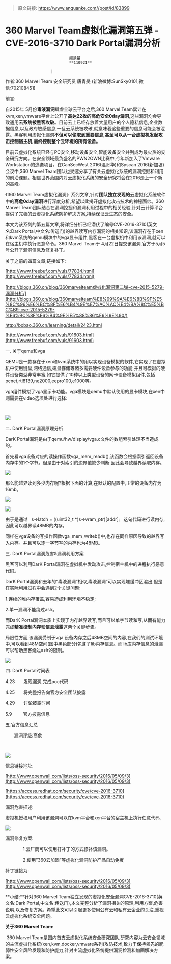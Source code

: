 > 原文链接: https://www.anquanke.com//post/id/83899 


# 360 Marvel Team虚拟化漏洞第五弹 - CVE-2016-3710 Dark Portal漏洞分析


                                阅读量   
                                **110921**
                            
                        |
                        
                                                                                    



作者:360 Marvel Team 安全研究员 唐青昊 (新浪微博:SunSky0101;微信:702108451)

前言:

自2015年 5月份**毒液漏洞**肆虐全球云平台之后,360 Marvel Team累计在kvm,xen,vmware平台上公开了**高达22枚的高危安全0day漏洞**,这些漏洞均会导致通用**云系统被黑客攻破**。目前云上已经存放着大量用户的个人隐私信息,企业数据信息,以及政府敏感信息,一旦云系统被攻破,就意味着这些重要的信息可能会被泄露。黑客利用虚拟化漏洞**不但可以偷取到重要信息,甚至可以从一台虚拟机发起攻击控制宿主机,最终控制整个云环境的所有设备。**

目前云虚拟化系统已经与PC安全,移动设备安全,智能设备安全并列成为最火热的安全研究方向。在安全领域最负盛名的PWN2OWN比赛中,今年新加入了Vmware Workstation的逃逸项目。在CanSecWest 2016(温哥华)和Syscan 2016(新加坡)会议中,360 Marvel Team团队也受邀分享了有关云虚拟化系统的漏洞挖掘和利用的前沿课题。相信世界范围内对云虚拟化系统的安全研究将会在2016走上一个新的高峰。

《360 Marvel Team虚拟化漏洞》系列文章,针对**团队独立发现的**云虚拟化系统软件中的**高危0day漏洞**进行深度分析,希望以此揭开虚拟化攻击技术的神秘面纱。360 Marvel Team团队结合在漏洞挖掘和漏洞利用过程中的相关经验,针对云计算平台提供了完善的云虚拟化系统防护解决方案,持续保证云生态的安全。

本文为该系列的第五篇文章,将详细分析已经潜伏了编号CVE-2016-3710(英文名:Dark Portal,中文名:传送门)的越界读写内存漏洞的相关知识,该漏洞存在于xen和kvm系统的qemu模块中的vga显卡组件,黑客在一台虚拟机中利用该漏洞,就可以在宿主机中执行恶意命令。360 Marvel Team于 4月22日提交该漏洞,官方于5月5号公开了漏洞信息及修复补丁。

关于之前的四篇文章,链接如下:

[http://www.freebuf.com/vuls/77834.html](http://www.freebuf.com/vuls/77834.html)

[http://blogs.360.cn/blog/360marvelteam虚拟化漏洞第二弹-cve-2015-5279-漏洞分析/](http://blogs.360.cn/blog/360marvelteam%E8%99%9A%E6%8B%9F%E5%8C%96%E6%BC%8F%E6%B4%9E%E7%AC%AC%E4%BA%8C%E5%BC%B9-cve-2015-5279-%E6%BC%8F%E6%B4%9E%E5%88%86%E6%9E%90/)

http://bobao.360.cn/learning/detail/2423.html

[http://www.freebuf.com/vuls/91603.html](http://www.freebuf.com/vuls/91603.html)

一. 关于qemu和vga

QEMU是一款存在于xen和kvm系统中的用以实现设备模拟的软件,它实现了在虚拟机中使用键盘,网络通信,磁盘存储等诸多需要硬件设备参与的功能,并且可模拟的硬件设备类型非常丰富,如它提供了10种以上类型设备的网卡设备模拟组件,包括pcnet,rtl8139,ne2000,eepro100,e1000等。

vga组件模拟了vga显示卡功能。vga模块是qemu中默认使用的显卡模块,在xen中则需要在video选项处进行选择:

                                             

[![](https://p0.ssl.qhimg.com/t01fc57ba290c44e259.jpg)](https://p0.ssl.qhimg.com/t01fc57ba290c44e259.jpg)

二. DarK Portal漏洞原理分析

DarK Portal漏洞是由于qemu/hw/display/vga.c文件的数组索引处理不当造成的。

首先看vga设备对应的读操作函数vga_mem_readb(),该函数会根据索引返回设备内存中的1个字节。但是由于对索引的边界值缺少判断,因此会导致越界读取内存。



[![](https://p4.ssl.qhimg.com/t01fc6ec70423191c24.png)](https://p4.ssl.qhimg.com/t01fc6ec70423191c24.png)

那么能越界读到多少内存呢?根据下面的计算,在默认的配置中,正常的设备内存为16mb。



[![](https://p3.ssl.qhimg.com/t010d52d153589c4898.png)](https://p3.ssl.qhimg.com/t010d52d153589c4898.png)



[![](https://p0.ssl.qhimg.com/t01a1bb03321ddd53b7.png)](https://p0.ssl.qhimg.com/t01a1bb03321ddd53b7.png)

由于是通过   s-&gt;latch = ((uint32_t *)s-&gt;vram_ptr)[addr];   这句代码进行读内存,因此可以越界读48MB的内存。

同样在vga设备的写操作函数vga_mem_writeb()中,也存在同样原因导致的越界写入内存。并且可以逐一字节写的内存也为48MB。

三. DarK Portal漏洞危害&amp;漏洞利用方案

黑客可以利用DarK Portal漏洞在虚拟机中发动攻击,控制宿主机中的进程执行恶意代码。

DarK Portal漏洞和去年的“毒液漏洞”相似,毒液漏洞”可以实现堆缓冲区溢出,但是在实际利用过程中会遇到2个关键问题:

1.连续的堆内存覆盖,容易造成利用环境不稳定;

2.单一漏洞不能绕过aslr。

而DarK Portal漏洞本质上实现了内存越界读写,而且可以单字节读和写,从而有能力完成**精准控制内存**和**信息泄露**这两个关键步骤。

局限性方面,该漏洞受制于vga 设备内存之后48MB空间的内容,在我们的测试环境中,可以看到48M空间(图中黑色部分)包含了lib内存信息。而lib库内存信息的泄漏可以帮助黑客绕过aslr的限制。



[![](https://p3.ssl.qhimg.com/t01bd460a5e799b0a7d.png)](https://p3.ssl.qhimg.com/t01bd460a5e799b0a7d.png)

四. DarK Portal时间表

4.23       发现漏洞,完成poc代码

4.25       将完整报告向官方安全团队披露

4.29       讨论披露时间

5.9         官方披露信息

五.官方信息汇总

       漏洞评级:高危

             

[![](https://p0.ssl.qhimg.com/t0193b0ae29cdfb11d0.png)](https://p0.ssl.qhimg.com/t0193b0ae29cdfb11d0.png)

信息链接地址:

[http://www.openwall.com/lists/oss-security/2016/05/09/3](http://www.openwall.com/lists/oss-security/2016/05/09/3)

[https://access.redhat.com/security/cve/cve-2016-3710](https://access.redhat.com/security/cve/cve-2016-3710)

漏洞危害描述:

虚拟机授权用户利用该漏洞可以在kvm平台和xen平台的宿主机上执行任意代码.



[![](https://p5.ssl.qhimg.com/t0107fce863809d8a6e.png)](https://p5.ssl.qhimg.com/t0107fce863809d8a6e.png)

漏洞修复方案:

              1.云厂商可以使用打补丁的方式修补该漏洞。

              2.使用”360云加固”等虚拟化漏洞防护产品自动免疫

补丁链接为:

[http://www.openwall.com/lists/oss-security/2016/05/09/3](http://www.openwall.com/lists/oss-security/2016/05/09/3)

**小结:**针对360 Marvel Team独立发现的虚拟化安全漏洞CVE-2016-3710(英文名:Dark Portal,中文名:传送门),本文完整分析了漏洞相关的原理,利用方案,危害说明,以及修复方案。希望此文可以引起更多使用公有云和私有云企业的关注,重视云虚拟化系统安全问题。

**关于360 Marvel Team:**

 360 Marvel Team是国内首支云虚拟化系统安全研究团队,研究内容为云安全领域的主流虚拟化系统(xen,kvm,docker,vmware系列)攻防技术,致力于保持领先的脆弱性安全风险发现和防护能力,针对主流虚拟化系统提供漏洞检测和加固解决方案。
